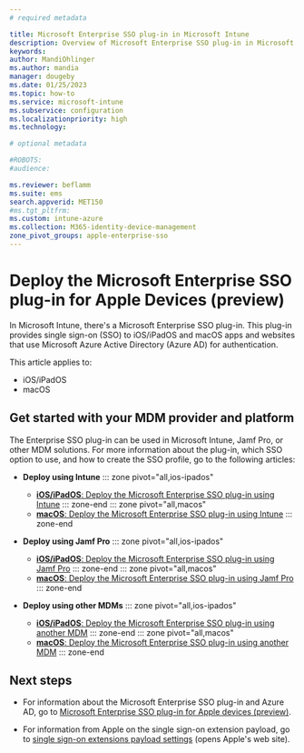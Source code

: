 ```yaml
---
# required metadata

title: Microsoft Enterprise SSO plug-in in Microsoft Intune
description: Overview of Microsoft Enterprise SSO plug-in in Microsoft Intune, Jamf Pro and other MDM solution providers. The Enterprise SSO plug-in is available on iOS/iPadOS and macOS devices.
keywords:
author: MandiOhlinger
ms.author: mandia
manager: dougeby
ms.date: 01/25/2023
ms.topic: how-to
ms.service: microsoft-intune
ms.subservice: configuration
ms.localizationpriority: high
ms.technology:

# optional metadata

#ROBOTS:
#audience:

ms.reviewer: beflamm
ms.suite: ems
search.appverid: MET150
#ms.tgt_pltfrm:
ms.custom: intune-azure
ms.collection: M365-identity-device-management
zone_pivot_groups: apple-enterprise-sso
---
```


# Deploy the Microsoft Enterprise SSO plug-in for Apple Devices (preview)

In Microsoft Intune, there's a Microsoft Enterprise SSO plug-in. This plug-in provides single sign-on (SSO) to iOS/iPadOS and macOS apps and websites that use Microsoft Azure Active Directory (Azure AD) for authentication.

This article applies to:

- iOS/iPadOS
- macOS

## Get started with your MDM provider and platform

The Enterprise SSO plug-in can be used in Microsoft Intune, Jamf Pro, or other MDM solutions. For more information about the plug-in, which SSO option to use, and how to create the SSO profile, go to the following articles:

- **Deploy using Intune**
  ::: zone pivot="all,ios-ipados"
  - [**iOS/iPadOS**: Deploy the Microsoft Enterprise SSO plug-in using Intune](./use-enterprise-sso-plug-in-ios-ipados-with-intune.md)
  ::: zone-end
  ::: zone pivot="all,macos"
  - [**macOS**: Deploy the Microsoft Enterprise SSO plug-in using Intune](./use-enterprise-sso-plug-in-macos-with-intune.md)
  ::: zone-end

- **Deploy using Jamf Pro**
  ::: zone pivot="all,ios-ipados"
  - [**iOS/iPadOS**: Deploy the Microsoft Enterprise SSO plug-in using Jamf Pro](./use-enterprise-sso-plug-in-ios-ipados-with-jamf-pro.md)
  ::: zone-end
  ::: zone pivot="all,macos"
  - [**macOS**: Deploy the Microsoft Enterprise SSO plug-in using Jamf Pro](./use-enterprise-sso-plug-in-macos-with-jamf-pro.md)
  ::: zone-end

- **Deploy using other MDMs**
  ::: zone pivot="all,ios-ipados"
  - [**iOS/iPadOS**: Deploy the Microsoft Enterprise SSO plug-in using another MDM](./use-enterprise-sso-plug-in-ios-ipados-with-generic-mdm.md)
  ::: zone-end
  ::: zone pivot="all,macos"
  - [**macOS**: Deploy the Microsoft Enterprise SSO plug-in using another MDM](./use-enterprise-sso-plug-in-macos-with-generic-mdm.md)
  ::: zone-end

## Next steps

- For information about the Microsoft Enterprise SSO plug-in and Azure AD, go to [Microsoft Enterprise SSO plug-in for Apple devices (preview)](/azure/active-directory/develop/apple-sso-plugin).

- For information from Apple on the single sign-on extension payload, go to [single sign-on extensions payload settings](https://support.apple.com/guide/mdm/single-sign-on-extensions-mdmfd9cdf845/web) (opens Apple's web site).
